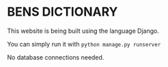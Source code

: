 # BENS DICTIONARY

This website is being built using the language Django.

You can simply run it with
`python manage.py runserver`

No database connections needed.

